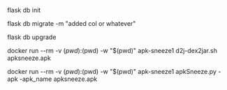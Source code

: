 flask db init

flask db migrate -m "added col or whatever"

flask db upgrade

docker run --rm -v $(pwd):$(pwd) -w "$(pwd)" apk-sneeze1 d2j-dex2jar.sh apksneeze.apk

docker run --rm -v $(pwd):$(pwd) -w "$(pwd)" apk-sneeze1 apkSneeze.py -apk -apk_name apksneeze.apk
